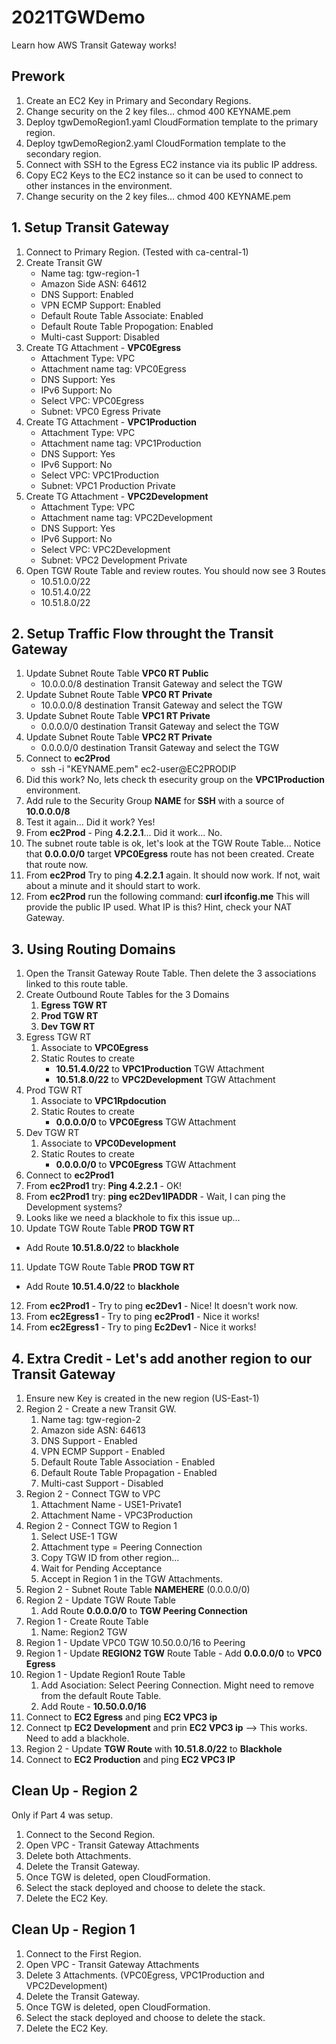 # 2021TGWDemo
Learn how AWS Transit Gateway works!


## Prework

1. Create an EC2 Key in Primary and Secondary Regions.
2. Change security on the 2 key files...  chmod 400 KEYNAME.pem 
3. Deploy tgwDemoRegion1.yaml CloudFormation template to the primary region.
4. Deploy tgwDemoRegion2.yaml CloudFormation template to the secondary region.
5. Connect with SSH to the Egress EC2 instance via its public IP address.
6. Copy EC2 Keys to the EC2 instance so it can be used to connect to other instances in the environment.
7. Change security on the 2 key files...  chmod 400 KEYNAME.pem


## 1. Setup Transit Gateway
1. Connect to Primary Region.  (Tested with ca-central-1)
2. Create Transit GW
   * Name tag: tgw-region-1
   * Amazon Side ASN: 64612
   * DNS Support: Enabled
   * VPN ECMP Support: Enabled
   * Default Route Table Associate: Enabled
   * Default Route Table Propogation: Enabled
   * Multi-cast Support: Disabled
3. Create TG Attachment - **VPC0Egress**
   * Attachment Type: VPC
   * Attachment name tag: VPC0Egress
   * DNS Support: Yes
   * IPv6 Support: No
   * Select VPC: VPC0Egress
   * Subnet: VPC0 Egress Private
4. Create TG Attachment - **VPC1Production**
   * Attachment Type: VPC
   * Attachment name tag: VPC1Production
   * DNS Support: Yes
   * IPv6 Support: No
   * Select VPC: VPC1Production
   * Subnet: VPC1 Production Private
5. Create TG Attachment - **VPC2Development**
   * Attachment Type: VPC
   * Attachment name tag: VPC2Development
   * DNS Support: Yes
   * IPv6 Support: No
   * Select VPC: VPC2Development
   * Subnet: VPC2 Development Private
6. Open TGW Route Table and review routes.  You should now see 3 Routes
   * 10.51.0.0/22
   * 10.51.4.0/22
   * 10.51.8.0/22

## 2. Setup Traffic Flow throught the Transit Gateway
1. Update Subnet Route Table **VPC0 RT Public**
   * 10.0.0.0/8 destination Transit Gateway and select the TGW
2. Update Subnet Route Table **VPC0 RT Private**
   * 10.0.0.0/8 destination Transit Gateway and select the TGW
3. Update Subnet Route Table **VPC1 RT Private**
   * 0.0.0.0/0 destination Transit Gateway and select the TGW
4. Update Subnet Route Table **VPC2 RT Private**
   * 0.0.0.0/0 destination Transit Gateway and select the TGW
5. Connect to **ec2Prod**
   * ssh -i "KEYNAME.pem" ec2-user@EC2PRODIP
6. Did this work?  No, lets check th esecurity group on the **VPC1Production** environment.
7. Add rule to the Security Group **NAME** for **SSH** with a source of **10.0.0.0/8**
8. Test it again...  Did it work?  Yes!
9. From **ec2Prod** - Ping **4.2.2.1**... Did it work... No.
10. The subnet route table is ok, let's look at the TGW Route Table... Notice that **0.0.0.0/0** target **VPC0Egress** route has not been created.  Create that route now.
11. From **ec2Prod** Try to ping **4.2.2.1** again.  It should now work.  If not, wait about a minute and it should start to work.
12. From **ec2Prod** run the following command:  **curl ifconfig.me**  This will provide the public IP used.  What IP is this?  Hint, check your NAT Gateway.

## 3. Using Routing Domains

1. Open the Transit Gateway Route Table.  Then delete the 3 associations linked to this route table.
2. Create Outbound Route Tables for the 3 Domains
   1. **Egress TGW RT**
   2. **Prod TGW RT**
   3. **Dev TGW RT**
3. Egress TGW RT
   1. Associate to **VPC0Egress**
   2. Static Routes to create
      * **10.51.4.0/22** to **VPC1Production** TGW Attachment
      * **10.51.8.0/22** to **VPC2Development** TGW Attachment
4. Prod TGW RT
   1. Associate to **VPC1Rpdocution**
   2. Static Routes to create
      * **0.0.0.0/0** to **VPC0Egress** TGW Attachment
5. Dev TGW RT
   1. Associate to **VPC0Development**
   2. Static Routes to create
      * **0.0.0.0/0** to **VPC0Egress** TGW Attachment
6. Connect to **ec2Prod1**
7. From **ec2Prod1** try: **Ping 4.2.2.1** - OK!
8. From **ec2Prod1** try: **ping ec2Dev1IPADDR** - Wait, I can ping the Development systems?
9. Looks like we need a blackhole to fix this issue up...
10. Update TGW Route Table **PROD TGW RT**
   * Add Route **10.51.8.0/22** to **blackhole**
11. Update TGW Route Table **PROD TGW RT**
   * Add Route **10.51.4.0/22** to **blackhole**
12. From **ec2Prod1** - Try to ping **ec2Dev1** - Nice!  It doesn't work now.
13. From **ec2Egress1** - Try to ping **ec2Prod1** - Nice it works!
14. From **ec2Egress1** - Try to ping **Ec2Dev1** - Nice it works!

## 4. Extra Credit - Let's add another region to our Transit Gateway

1. Ensure new Key is created in the new region (US-East-1)
2. Region 2 - Create a new Transit GW.
   1. Name tag: tgw-region-2
   2. Amazon side ASN: 64613
   3. DNS Support - Enabled
   4. VPN ECMP Support - Enabled
   5. Default Route Table Association - Enabled
   6. Default Route Table Propagation - Enabled
   7. Multi-cast Support - Disabled
3. Region 2 - Connect TGW to VPC
   1. Attachment Name - USE1-Private1
   2. Attachment Name - VPC3Production
4. Region 2 - Connect TGW to Region 1
   1. Select USE-1 TGW
   2. Attachment type = Peering Connection
   3. Copy TGW ID from other region...
   4. Wait for Pending Acceptance
   5. Accept in Region 1 in the TGW Attachments.
5. Region 2 - Subnet Route Table **NAMEHERE** (0.0.0.0/0)
6. Region 2 - Update TGW Route Table
   1. Add Route **0.0.0.0/0** to **TGW Peering Connection**
12. Region 1 - Create Route Table
    1. Name:	Region2 TGW
13. Region 1 - Update VPC0 TGW 10.50.0.0/16 to Peering
14. Region 1 - Update **REGION2 TGW** Route Table - Add **0.0.0.0/0** to **VPC0 Egress**
15. Region 1 - Update Region1 Route Table
    1. Add Asociation: Select Peering Connection.  Might need to remove from the default Route Table.
    2. Add Route - **10.50.0.0/16**
16. Connect to **EC2 Egress** and ping **EC2 VPC3 ip**
17. Connect tp **EC2 Development** and prin **EC2 VPC3 ip** --> This works.  Need to add a blackhole.
18. Region 2 - Update **TGW Route** with **10.51.8.0/22** to **Blackhole**
19. Connect to **EC2 Production** and ping **EC2 VPC3 IP**


## Clean Up - Region 2
Only if Part 4 was setup.

1. Connect to the Second Region.
2. Open VPC - Transit Gateway Attachments
3. Delete both Attachments.
4. Delete the Transit Gateway.
5. Once TGW is deleted, open CloudFormation.
6. Select the stack deployed and choose to delete the stack.
7. Delete the EC2 Key.

## Clean Up - Region 1

1. Connect to the First Region.
2. Open VPC - Transit Gateway Attachments
3. Delete 3 Attachments. (VPC0Egress, VPC1Production and VPC2Development)
4. Delete the Transit Gateway.
5. Once TGW is deleted, open CloudFormation.
6. Select the stack deployed and choose to delete the stack.
7. Delete the EC2 Key.

